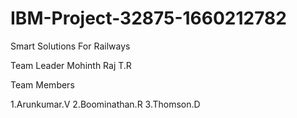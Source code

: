 # IBM-Project-32875-1660212782
Smart Solutions For Railways

Team Leader
Mohinth Raj T.R

Team Members

1.Arunkumar.V
2.Boominathan.R
3.Thomson.D
